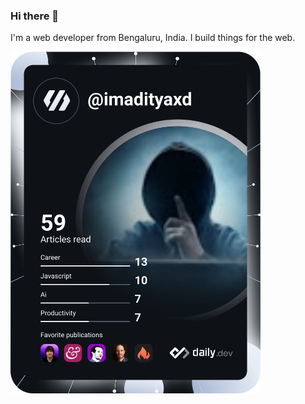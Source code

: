 ### Hi there 👋

<!--
**imadityaxd/imadityaxd** is a ✨ _special_ ✨ repository because its `README.md` (this file) appears on your GitHub profile.

Here are some ideas to get you started:

- 🔭 I’m currently working on ...
- 🌱 I’m currently learning ...
- 👯 I’m looking to collaborate on ...
- 🤔 I’m looking for help with ...
- 💬 Ask me about ...
- 📫 How to reach me: ...
- 😄 Pronouns: ...
- ⚡ Fun fact: ...
-->

I'm a web developer from Bengaluru, India. I build things for the web.

<a href="https://app.daily.dev/DailyDevTips"><img src="https://github.com/imadityaxd/imadityaxd/blob/main/devcard.svg" width="400" alt="xdCoder's Dev Card"/></a>
